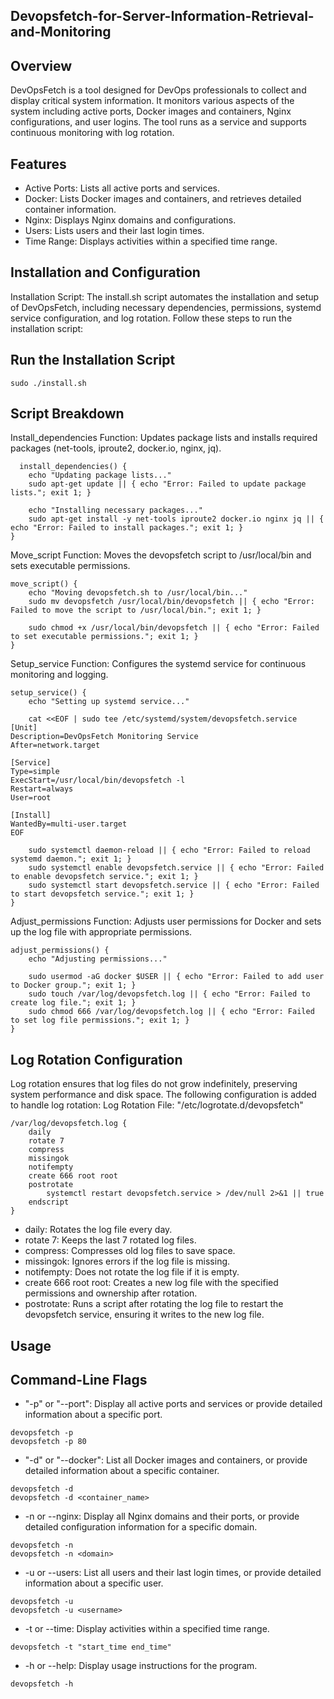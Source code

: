 ## Devopsfetch-for-Server-Information-Retrieval-and-Monitoring

## Overview
DevOpsFetch is a tool designed for DevOps professionals to collect and display critical system information. It monitors various aspects of the system including active ports, Docker images and containers, Nginx configurations, and user logins. The tool runs as a service and supports continuous monitoring with log rotation.

## Features
- Active Ports: Lists all active ports and services.
- Docker: Lists Docker images and containers, and retrieves detailed container information.
- Nginx: Displays Nginx domains and configurations.
- Users: Lists users and their last login times.
- Time Range: Displays activities within a specified time range.

## Installation and Configuration
Installation Script:
The install.sh script automates the installation and setup of DevOpsFetch, including necessary dependencies, permissions, systemd service configuration, and log rotation. Follow these steps to run the installation script:

## Run the Installation Script
```
sudo ./install.sh
```

## Script Breakdown

Install_dependencies Function: Updates package lists and installs required packages (net-tools, iproute2, docker.io, nginx, jq).
```
  install_dependencies() {
    echo "Updating package lists..."
    sudo apt-get update || { echo "Error: Failed to update package lists."; exit 1; }
    
    echo "Installing necessary packages..."
    sudo apt-get install -y net-tools iproute2 docker.io nginx jq || { echo "Error: Failed to install packages."; exit 1; }
}
```

Move_script Function: Moves the devopsfetch script to /usr/local/bin and sets executable permissions.
```
move_script() {
    echo "Moving devopsfetch.sh to /usr/local/bin..."
    sudo mv devopsfetch /usr/local/bin/devopsfetch || { echo "Error: Failed to move the script to /usr/local/bin."; exit 1; }

    sudo chmod +x /usr/local/bin/devopsfetch || { echo "Error: Failed to set executable permissions."; exit 1; }
}
```

Setup_service Function: Configures the systemd service for continuous monitoring and logging.
```
setup_service() {
    echo "Setting up systemd service..."

    cat <<EOF | sudo tee /etc/systemd/system/devopsfetch.service
[Unit]
Description=DevOpsFetch Monitoring Service
After=network.target

[Service]
Type=simple
ExecStart=/usr/local/bin/devopsfetch -l
Restart=always
User=root

[Install]
WantedBy=multi-user.target
EOF

    sudo systemctl daemon-reload || { echo "Error: Failed to reload systemd daemon."; exit 1; }
    sudo systemctl enable devopsfetch.service || { echo "Error: Failed to enable devopsfetch service."; exit 1; }
    sudo systemctl start devopsfetch.service || { echo "Error: Failed to start devopsfetch service."; exit 1; }
}
```

Adjust_permissions Function: Adjusts user permissions for Docker and sets up the log file with appropriate permissions.
```
adjust_permissions() {
    echo "Adjusting permissions..."

    sudo usermod -aG docker $USER || { echo "Error: Failed to add user to Docker group."; exit 1; }
    sudo touch /var/log/devopsfetch.log || { echo "Error: Failed to create log file."; exit 1; }
    sudo chmod 666 /var/log/devopsfetch.log || { echo "Error: Failed to set log file permissions."; exit 1; }
}
```

## Log Rotation Configuration
Log rotation ensures that log files do not grow indefinitely, preserving system performance and disk space. The following configuration is added to handle log rotation:
Log Rotation File: "/etc/logrotate.d/devopsfetch"

```
/var/log/devopsfetch.log {
    daily
    rotate 7
    compress
    missingok
    notifempty
    create 666 root root
    postrotate
        systemctl restart devopsfetch.service > /dev/null 2>&1 || true
    endscript
}
```
- daily: Rotates the log file every day.
- rotate 7: Keeps the last 7 rotated log files.
- compress: Compresses old log files to save space.
- missingok: Ignores errors if the log file is missing.
- notifempty: Does not rotate the log file if it is empty.
- create 666 root root: Creates a new log file with the specified permissions and ownership after rotation.
- postrotate: Runs a script after rotating the log file to restart the devopsfetch service, ensuring it writes to the new log file.

## Usage

## Command-Line Flags

- "-p" or "--port": Display all active ports and services or provide detailed information about a specific port.
```
devopsfetch -p
devopsfetch -p 80
```
- "-d" or "--docker": List all Docker images and containers, or provide detailed information about a specific container.
```
devopsfetch -d
devopsfetch -d <container_name>
```
- -n or --nginx: Display all Nginx domains and their ports, or provide detailed configuration information for a specific domain.
```
devopsfetch -n
devopsfetch -n <domain>
```

- -u or --users: List all users and their last login times, or provide detailed information about a specific user.
```
devopsfetch -u
devopsfetch -u <username>
```

- -t or --time: Display activities within a specified time range.
```
devopsfetch -t "start_time end_time"
```

- -h or --help: Display usage instructions for the program.
```
devopsfetch -h
```

